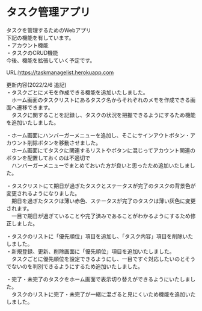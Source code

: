 # タスク管理アプリ
タスクを管理するためのWebアプリ  
下記の機能を有しています。  
・アカウント機能  
・タスクのCRUD機能  
今後、機能を拡張していく予定です。
  
URL:https://taskmanagelist.herokuapp.com

更新内容(2022/2/6 追記)  
・タスクごとにメモを作成できる機能を追加いたしました。  
　ホーム画面のタスクリストにあるタスク名からそれぞれのメモを作成できる画面へ遷移できます。  
　タスクに関することを記録し、タスクの状況を把握できるようにするため機能を追加いたしました。
  
  
・ホーム画面にハンバーガーメニューを追加し、そこにサインアウトボタン・アカウント削除ボタンを移動させました。  
　ホーム画面にてタスクに関連するリストやボタンに混じってアカウント関連のボタンを配置しておくのは不適切で  
　ハンバーガーメニューでまとめておいた方が良いと思ったため追加いたしました。  
  
  
・タスクリストにて期日が過ぎたタスクとステータスが完了のタスクの背景色が変更されるようになりました。  
　期日を過ぎたタスクは薄い赤色、ステータスが完了のタスクは薄い灰色に変更されます。  
　一目で期日が過ぎていることや完了済みであることがわかるようにするため修正しました。  
  
  
・タスクのリストに「優先順位」項目を追加し、「タスク内容」項目を削除いたしました。  
・新規登録、更新、削除画面に「優先順位」項目を追加いたしました。  
　タスクごとに優先順位を設定できるようにし、一目ですぐ対応したいのとそうでないのを判別できるようにするため追加いたしました。  
  
  
・完了・未完了のタスクをホーム画面で表示切り替えができるようにいたしました。  
　タスクのリストに完了・未完了が一緒に混ざると見にくいため機能を追加いたしました。

